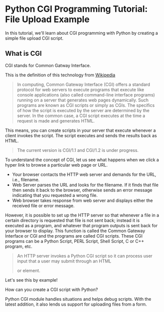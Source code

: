 # Python CGI Programming Tutorial: File Upload Example

In this tutorial, we'll learn about CGI programming with Python by creating a simple file upload CGI script.
 

## What is CGI

CGI stands for Common Gatway Interface. 

This is the definition of this technology from [Wikipedia](https://en.wikipedia.org/wiki/Common_Gateway_Interface)

>In computing, Common Gateway Interface (CGI) offers a standard protocol for web servers to execute programs that execute like console applications (also called command-line interface programs) running on a server that generates web pages dynamically. Such programs are known as CGI scripts or simply as CGIs. The specifics of how the script is executed by the server are determined by the server. In the common case, a CGI script executes at the time a request is made and generates HTML.

This means, you can create scripts in your server that execute whenever a client invokes  the script. The script executes and sends the results back as HTML.  

>    The current version is CGI/1.1 and CGI/1.2 is under progress.

To understand the concept of CGI, let us see what happens when we click a hyper link to browse a particular web page or URL.

-   Your browser contacts the HTTP web server and demands for the URL, i.e., filename.
-   Web Server parses the URL and looks for the filename. If it finds that file then sends it back to the browser, otherwise sends an error message indicating that you requested a wrong file.
-   Web browser takes response from web server and displays either the received file or error message.

However, it is possible to set up the HTTP server so that whenever a file in a certain directory is requested that file is not sent back; instead it is executed as a program, and whatever that program outputs is sent back for your browser to display. This function is called the Common Gateway Interface or CGI and the programs are called CGI scripts. These CGI programs can be a Python Script, PERL Script, Shell Script, C or C++ program, etc.

>An HTTP server invokes a Python CGI script so it can process user input that a user may submit through an HTML <FORM> or <ISINDEX> element.

Let's see this by example!

How can you create a CGI script with Python?

Python CGI module handles situations and helps debug scripts. With the latest addition, it also lends us support for uploading files from a form.




